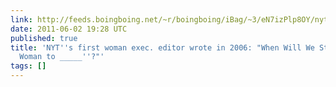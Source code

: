 ```yaml
---
link: http://feeds.boingboing.net/~r/boingboing/iBag/~3/eN7izPlp8OY/nyts-first-woman-exe.html
date: 2011-06-02 19:28 UTC
published: true
title: 'NYT''s first woman exec. editor wrote in 2006: "When Will We Stop Saying ''First
  Woman to _____''?"'
tags: []
---
```




